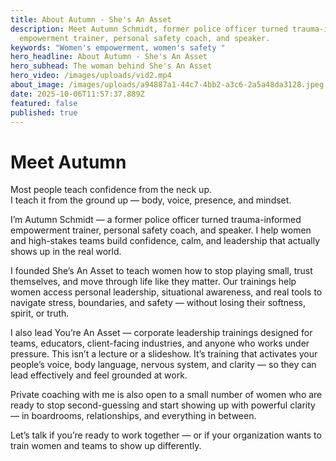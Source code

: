 ```yaml
---
title: About Autumn - She's An Asset
description: Meet Autumn Schmidt, former police officer turned trauma-informed
  empowerment trainer, personal safety coach, and speaker.
keywords: "Women's empowerment, women's safety "
hero_headline: About Autumn - She's An Asset
hero_subhead: The woman behind She's An Asset
hero_video: /images/uploads/vid2.mp4
about_image: /images/uploads/a94887a1-44c7-4bb2-a3c6-2a5a48da3128.jpeg
date: 2025-10-06T11:57:37.889Z
featured: false
published: true
---
```


# Meet Autumn

Most people teach confidence from the neck up.  
I teach it from the ground up — body, voice, presence, and mindset.

I’m Autumn Schmidt — a former police officer turned trauma-informed empowerment trainer, personal safety coach, and speaker. I help women and high-stakes teams build confidence, calm, and leadership that actually shows up in the real world.

I founded She’s An Asset to teach women how to stop playing small, trust themselves, and move through life like they matter. Our trainings help women access personal leadership, situational awareness, and real tools to navigate stress, boundaries, and safety — without losing their softness, spirit, or truth.

I also lead You’re An Asset — corporate leadership trainings designed for teams, educators, client-facing industries, and anyone who works under pressure. This isn’t a lecture or a slideshow. It’s training that activates your people’s voice, body language, nervous system, and clarity — so they can lead effectively and feel grounded at work.

Private coaching with me is also open to a small number of women who are ready to stop second-guessing and start showing up with powerful clarity — in boardrooms, relationships, and everything in between.

Let’s talk if you’re ready to work together — or if your organization wants to train women and teams to show up differently.
